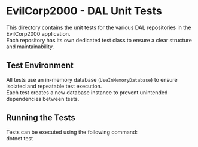 ﻿# EvilCorp2000 - DAL Unit Tests

This directory contains the unit tests for the various DAL repositories in the EvilCorp2000 application.  
Each repository has its own dedicated test class to ensure a clear structure and maintainability.


## Test Environment  
All tests use an in-memory database (`UseInMemoryDatabase`) to ensure isolated and repeatable test execution.  
Each test creates a new database instance to prevent unintended dependencies between tests.  

## Running the Tests  
Tests can be executed using the following command:  
dotnet test